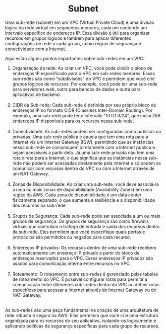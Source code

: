 <h1 align="center">Subnet</h1>

Uma sub-rede (subnet) em um VPC (Virtual Private Cloud) é uma divisão lógica da rede virtual em segmentos menores, cada um contendo um intervalo específico de endereços IP. Essa divisão é útil para organizar recursos em grupos lógicos e também para aplicar diferentes configurações de rede a cada grupo, como regras de segurança e conectividade com a Internet.

Aqui estão alguns pontos importantes sobre sub-redes em um VPC:

<ol>

<li>Organização da rede: Ao criar um VPC, você pode dividir o bloco de endereços IP especificado para o VPC em sub-redes menores. Essas sub-redes são como "subdivisões" do VPC e permitem que você crie grupos lógicos de recursos. Por exemplo, você pode ter uma sub-rede para servidores web, outra para bancos de dados e outra para aplicativos de backend.</li><br>

<li>CIDR da Sub-rede: Cada sub-rede é definida por seu próprio bloco de endereços IP no formato CIDR (Classless Inter-Domain Routing). Por exemplo, uma sub-rede pode ter o intervalo "10.0.1.0/24", que inclui 256 endereços IP disponíveis para os recursos nessa sub-rede.</li><br>

<li>Conectividade: As sub-redes podem ser configuradas como públicas ou privadas. Uma sub-rede pública é aquela que tem uma rota para a Internet via um Internet Gateway (IGW), permitindo que as instâncias nessa sub-rede se comuniquem diretamente com a Internet pública e sejam acessíveis a partir dela. Já uma sub-rede privada não tem uma rota direta para a Internet, o que significa que as instâncias nessa sub-rede não podem ser acessadas diretamente pela Internet e só podem se comunicar com recursos dentro do VPC ou com a Internet através de um NAT Gateway.</li><br>

<li>Zonas de Disponibilidade: Ao criar uma sub-rede, você deve associá-la a uma ou mais zonas de disponibilidade (Availability Zones) em uma região da AWS. Cada zona de disponibilidade é um data center fisicamente separado, o que aumenta a resiliência e a disponibilidade dos recursos na sub-rede.</li><br>

<li>Grupos de Segurança: Cada sub-rede pode ser associada a um ou mais grupos de segurança. Os grupos de segurança são como firewalls virtuais que controlam o tráfego de entrada e saída dos recursos dentro da sub-rede. Eles permitem que você especifique quais portas e protocolos são permitidos ou negados para cada recurso.</li><br>

<li>Endereços IP privados: Os recursos dentro de uma sub-rede recebem automaticamente um endereço IP privado a partir do bloco de endereços reservados para o VPC. Esses endereços IP privados são usados para comunicação interna entre recursos no VPC.</li><br>

<li>Roteamento: O roteamento entre sub-redes é gerenciado pelas tabelas de roteamento do VPC. É possível configurar rotas para permitir a comunicação entre diferentes sub-redes dentro do VPC ou definir rotas específicas para acessar a Internet através do Internet Gateway ou do NAT Gateway.</li><br>

</ol>

As sub-redes são uma peça fundamental na criação de uma arquitetura de rede robusta e segura na AWS. Elas permitem que você crie uma estrutura organizada para os recursos do seu aplicativo, isolando-os logicamente e aplicando políticas de segurança específicas para cada grupo de recursos.